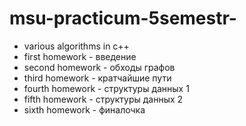 # msu-practicum-5semestr-
- various algorithms in c++
- first homework - введение
- second homework - обходы графов
- third homework - кратчайшие пути
- fourth homework - структуры данных 1
- fifth homework - структуры данных 2
- sixth homework - финалочка
